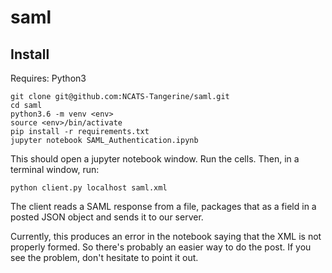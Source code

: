 # saml

## Install

Requires: Python3

```
git clone git@github.com:NCATS-Tangerine/saml.git
cd saml
python3.6 -m venv <env>
source <env>/bin/activate
pip install -r requirements.txt
jupyter notebook SAML_Authentication.ipynb 
```
This should open a jupyter notebook window. Run the cells. 
Then, in a terminal window, run:

```
python client.py localhost saml.xml
```

The client reads a SAML response from a file, packages that as a field in a posted JSON object and sends it to our server.

Currently, this produces an error in the notebook saying that the XML is not properly formed. So there's probably an easier way to do the post. If you see the problem, don't hesitate to point it out.

